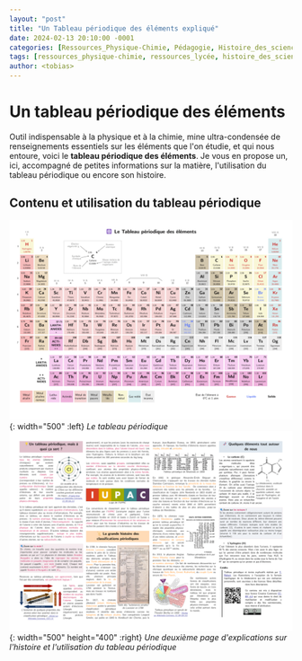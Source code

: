 ```yaml
---
layout: "post"
title: "Un Tableau périodique des éléments expliqué"
date: 2024-02-13 20:10:00 -0001
categories: [Ressources_Physique-Chimie, Pédagogie, Histoire_des_sciences]
tags: [ressources_physique-chimie, ressources_lycée, histoire_des_sciences]     # TAG names should always be lowercase
author: <tobias>
---
```


Un tableau périodique des éléments
=======

Outil indispensable à la physique et à la chimie, mine ultra-condensée de renseignements essentiels sur les éléments que l'on étudie, et qui nous entoure, voici le **tableau périodique des éléments**. Je vous en propose un, ici, accompagné de petites informations sur la matière, l'utilisation du tableau périodique ou encore son histoire.

Contenu et utilisation du tableau périodique
-----------

![Le tableau périodique](/medias/tableau_periodique_1.png){: width="500" :left}
_Le tableau périodique_
![Une deuxième page d'explications sur l'histoire et l'utilisation du tableau périodique](/medias/tableau_periodique_2.png){: width="500" height="400" :right}
_Une deuxième page d'explications sur l'histoire et l'utilisation du tableau périodique_
